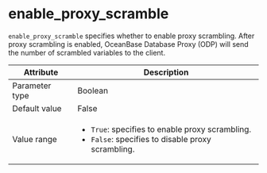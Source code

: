 # enable_proxy_scramble

`enable_proxy_scramble` specifies whether to enable proxy scrambling. After proxy scrambling is enabled, OceanBase Database Proxy (ODP) will send the number of scrambled variables to the client.

| Attribute | Description |
|----------|---------|
| Parameter type | Boolean |
| Default value | False |
| Value range | <ul><li>`True`: specifies to enable proxy scrambling.</li><li>`False`: specifies to disable proxy scrambling.</li></ul> |
